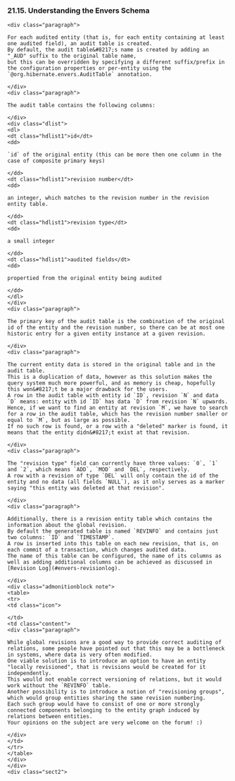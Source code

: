 ### 21.15. Understanding the Envers Schema

    <div class="paragraph">

    For each audited entity (that is, for each entity containing at least one audited field), an audit table is created.
    By default, the audit table&#8217;s name is created by adding an "_AUD" suffix to the original table name,
    but this can be overridden by specifying a different suffix/prefix in the configuration properties or per-entity using the `@org.hibernate.envers.AuditTable` annotation.

    </div>
    <div class="paragraph">

    The audit table contains the following columns:

    </div>
    <div class="dlist">
    <dl>
    <dt class="hdlist1">id</dt>
    <dd>

    `id` of the original entity (this can be more then one column in the case of composite primary keys)

    </dd>
    <dt class="hdlist1">revision number</dt>
    <dd>

    an integer, which matches to the revision number in the revision entity table.

    </dd>
    <dt class="hdlist1">revision type</dt>
    <dd>

    a small integer

    </dd>
    <dt class="hdlist1">audited fields</dt>
    <dd>

    propertied from the original entity being audited

    </dd>
    </dl>
    </div>
    <div class="paragraph">

    The primary key of the audit table is the combination of the original id of the entity and the revision number, so there can be at most one historic entry for a given entity instance at a given revision.

    </div>
    <div class="paragraph">

    The current entity data is stored in the original table and in the audit table.
    This is a duplication of data, however as this solution makes the query system much more powerful, and as memory is cheap, hopefully this won&#8217;t be a major drawback for the users.
    A row in the audit table with entity id `ID`, revision `N` and data `D` means: entity with id `ID` has data `D` from revision `N` upwards.
    Hence, if we want to find an entity at revision `M`, we have to search for a row in the audit table, which has the revision number smaller or equal to `M`, but as large as possible.
    If no such row is found, or a row with a "deleted" marker is found, it means that the entity didn&#8217;t exist at that revision.

    </div>
    <div class="paragraph">

    The "revision type" field can currently have three values: `0`, `1` and `2`, which means `ADD`, `MOD` and `DEL`, respectively.
    A row with a revision of type `DEL` will only contain the id of the entity and no data (all fields `NULL`), as it only serves as a marker saying "this entity was deleted at that revision".

    </div>
    <div class="paragraph">

    Additionally, there is a revision entity table which contains the information about the global revision.
    By default the generated table is named `REVINFO` and contains just two columns: `ID` and `TIMESTAMP`.
    A row is inserted into this table on each new revision, that is, on each commit of a transaction, which changes audited data.
    The name of this table can be configured, the name of its columns as well as adding additional columns can be achieved as discussed in [Revision Log](#envers-revisionlog).

    </div>
    <div class="admonitionblock note">
    <table>
    <tr>
    <td class="icon">

    </td>
    <td class="content">
    <div class="paragraph">

    While global revisions are a good way to provide correct auditing of relations, some people have pointed out that this may be a bottleneck in systems, where data is very often modified.
    One viable solution is to introduce an option to have an entity "locally revisioned", that is revisions would be created for it independently.
    This woulld not enable correct versioning of relations, but it would work without the `REVINFO` table.
    Another possibility is to introduce a notion of "revisioning groups", which would group entities sharing the same revision numbering.
    Each such group would have to consist of one or more strongly connected components belonging to the entity graph induced by relations between entities.
    Your opinions on the subject are very welcome on the forum! :)

    </div>
    </td>
    </tr>
    </table>
    </div>
    </div>
    <div class="sect2">